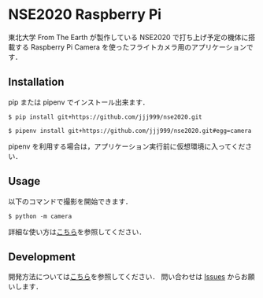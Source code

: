 # NSE2020 Raspberry Pi

東北大学 From The Earth が製作している NSE2020 で打ち上げ予定の機体に搭載する Raspberry Pi Camera を使ったフライトカメラ用のアプリケーションです．

## Installation

pip または pipenv でインストール出来ます．

```bash:pip の場合
$ pip install git+https://github.com/jjj999/nse2020.git
```

```bash:pipenv の場合
$ pipenv install git+https://github.com/jjj999/nse2020.git#egg=camera
```

pipenv を利用する場合は，アプリケーション実行前に仮想環境に入ってください．


## Usage

以下のコマンドで撮影を開始できます．

```bash:実行例
$ python -m camera
```

詳細な使い方は[こちら](./docs/usage.md)を参照してください．

## Development

開発方法については[こちら](./docs/develop.md)を参照してください．
問い合わせは [Issues](https://github.com/jjj999/nse2020/issues) からお願いします．
